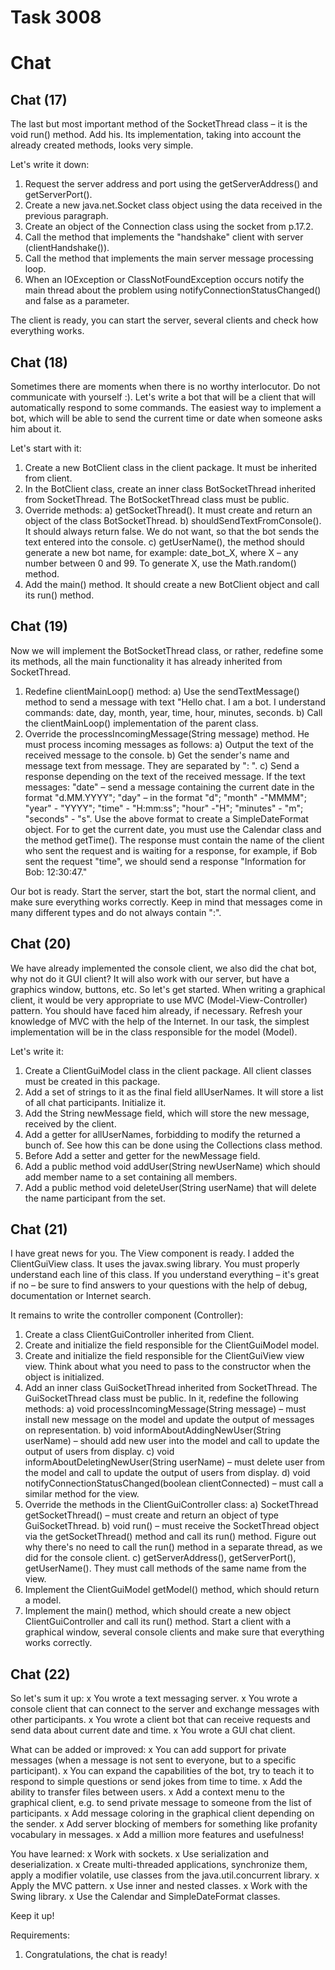 # Task 3008
# Chat

## Chat (17)

The last but most important method of the SocketThread class &ndash; it is the void run() method. Add
his. Its implementation, taking into account the already created methods, looks very simple.

Let's write it down:
1) Request the server address and port using the getServerAddress() and
getServerPort().
2) Create a new java.net.Socket class object using the data received in
the previous paragraph.
3) Create an object of the Connection class using the socket from p.17.2.
4) Call the method that implements the "handshake" client with server
(clientHandshake()).
5) Call the method that implements the main server message processing loop.
6) When an IOException or ClassNotFoundException occurs
notify the main thread about the problem using notifyConnectionStatusChanged() and false
as a parameter.

The client is ready, you can start the server, several clients and check how everything works.

## Chat (18)

Sometimes there are moments when there is no worthy interlocutor. Do not communicate with
yourself :). Let's write a bot that will be a client that
will automatically respond to some commands. The easiest way to implement a bot,
which will be able to send the current time or date when someone asks him about it.

Let's start with it:
1) Create a new BotClient class in the client package. It must be inherited from
client.
2) In the BotClient class, create an inner class BotSocketThread inherited from
SocketThread. The BotSocketThread class must be public.
3) Override methods:
a) getSocketThread(). It must create and return an object of the class
BotSocketThread.
b) shouldSendTextFromConsole(). It should always return false. We do not want,
so that the bot sends the text entered into the console.
c) getUserName(), the method should generate a new bot name, for example:
date_bot_X, where X &ndash; any number between 0 and 99. To generate X, use the Math.random() method.
4) Add the main() method. It should create a new BotClient object and call
its run() method.

## Chat (19)

Now we will implement the BotSocketThread class, or rather, redefine some
its methods, all the main functionality it has already inherited from SocketThread.

1) Redefine clientMainLoop() method:
a) Use the sendTextMessage() method to send a message with text
&quot;Hello chat. I am a bot. I understand commands: date, day, month, year, time, hour, minutes, seconds.
b) Call the clientMainLoop() implementation of the parent class.
2) Override the processIncomingMessage(String message) method. He must
process incoming messages as follows:
a) Output the text of the received message to the console.
b) Get the sender's name and message text from message. They are separated by &quot;: &quot;.
c) Send a response depending on the text of the received message. If the text
messages:
"date" &ndash; send a message containing the current date in the format &quot;d.MM.YYYY&quot;;
"day" &ndash; in the format &quot;d&quot;;
"month" -&quot;MMMM&quot;;
"year" - &quot;YYYY&quot;;
"time" - &quot;H:mm:ss&quot;;
"hour" -&quot;H&quot;;
"minutes" - &quot;m&quot;;
"seconds" - &quot;s&quot;.
Use the above format to create a SimpleDateFormat object. For
to get the current date, you must use the Calendar class and the method
getTime().
The response must contain the name of the client who sent the request and is waiting for a response,
for example, if Bob sent the request "time", we should send a response
"Information for Bob: 12:30:47."

Our bot is ready. Start the server, start the bot, start the normal client, and make sure everything works correctly.
Keep in mind that messages come in many different types and do not always contain ":".

## Chat (20)

We have already implemented the console client, we also did the chat bot, why not do it
GUI client? It will also work with our server, but
have a graphics window, buttons, etc.
So let's get started. When writing a graphical client, it would be very appropriate to use
MVC (Model-View-Controller) pattern. You should have faced him already, if necessary.
Refresh your knowledge of MVC with the help of the Internet. In our task, the simplest implementation
will be in the class responsible for the model (Model).

Let's write it:
1) Create a ClientGuiModel class in the client package. All client classes must be created in this
package.
2) Add a set of strings to it as the final field allUserNames.
It will store a list of all chat participants. Initialize it.
3) Add the String newMessage field, which will store the new message,
received by the client.
4) Add a getter for allUserNames, forbidding to modify the returned
a bunch of. See how this can be done using the Collections class method.
5) Before Add a setter and getter for the newMessage field.
6) Add a public method void addUser(String newUserName) which should add
member name to a set containing all members.
7) Add a public method void deleteUser(String userName) that will delete the name
participant from the set.

## Chat (21)

I have great news for you. The View component is ready. I
added the ClientGuiView class. It uses the javax.swing library. You must properly
understand each line of this class. If you understand everything &ndash; it's great if
no &ndash; be sure to find answers to your questions with the help of debug, documentation or
Internet search.

It remains to write the controller component (Controller):
1) Create a class ClientGuiController inherited from Client.
2) Create and initialize the field responsible for the ClientGuiModel
model.
3) Create and initialize the field responsible for the ClientGuiView view
view. Think about what you need to pass to the constructor when the object is initialized.
4) Add an inner class GuiSocketThread inherited from SocketThread.
The GuiSocketThread class must be public. In it, redefine the following
methods:
a) void processIncomingMessage(String message) &ndash; must install new
message on the model and update the output of messages on
representation.
b) void informAboutAddingNewUser(String userName) &ndash; should add new
user into the model and call to update the output of users from
display.
c) void informAboutDeletingNewUser(String userName) &ndash; must delete
user from the model and call to update the output of users from
display.
d) void notifyConnectionStatusChanged(boolean clientConnected) &ndash; must call
a similar method for the view.
5) Override the methods in the ClientGuiController class:
a) SocketThread getSocketThread() &ndash; must create and return an object of type
GuiSocketThread.
b) void run() &ndash; must receive the SocketThread object via the getSocketThread() method
and call its run() method. Figure out why there's no need to call
the run() method in a separate thread, as we did for the console client.
c) getServerAddress(), getServerPort(), getUserName(). They must call
methods of the same name from the view.
6) Implement the ClientGuiModel getModel() method, which should return a model.
7) Implement the main() method, which should create a new object
ClientGuiController and call its run() method.
Start a client with a graphical window, several console clients and make sure that
everything works correctly.

## Chat (22)

So let's sum it up:
x You wrote a text messaging server.
x You wrote a console client that can connect to the server and
exchange messages with other participants.
x You wrote a client bot that can receive requests and send data about
current date and time.
x You wrote a GUI chat client.

What can be added or improved:
x You can add support for private messages (when a message is not sent
to everyone, but to a specific participant).
x You can expand the capabilities of the bot, try to teach it to respond to
simple questions or send jokes from time to time.
x Add the ability to transfer files between users.
x Add a context menu to the graphical client, e.g. to send
private message to someone from the list of participants.
x Add message coloring in the graphical client depending on the sender.
x Add server blocking of members for something like profanity
vocabulary in messages.
x Add a million more features and usefulness!

You have learned:
x Work with sockets.
x Use serialization and deserialization.
x Create multi-threaded applications, synchronize them, apply a modifier
volatile, use classes from the java.util.concurrent library.
x Apply the MVC pattern.
x Use inner and nested classes.
x Work with the Swing library.
x Use the Calendar and SimpleDateFormat classes.

Keep it up!


Requirements:
1. Congratulations, the chat is ready!